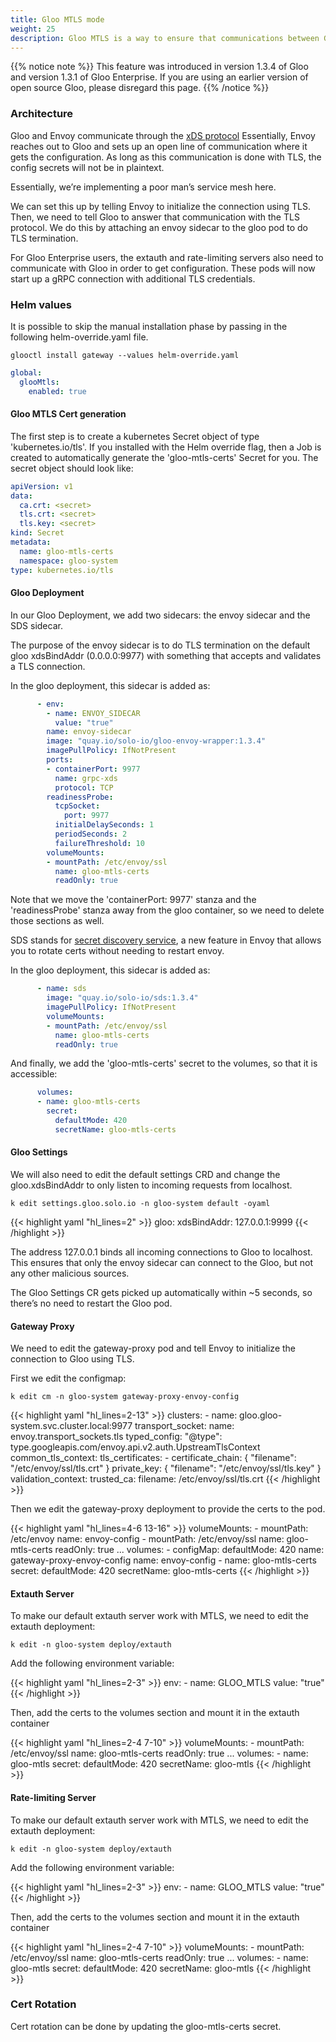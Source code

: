 ```yaml
---
title: Gloo MTLS mode
weight: 25
description: Gloo MTLS is a way to ensure that communications between Gloo and Envoy is secure. This is useful if your control-plane is in a different environment than your envoy instance.
---
```


{{% notice note %}}
This feature was introduced in version 1.3.4 of Gloo and version 1.3.1 of Gloo Enterprise.
If you are using an earlier version of open source Gloo, please disregard this page.
{{% /notice %}}

### Architecture

Gloo and Envoy communicate through the [xDS protocol](https://www.envoyproxy.io/docs/envoy/latest/api-docs/xds_protocol#streaming-grpc-subscriptions)
Essentially, Envoy reaches out to Gloo and sets up an open line of communication where it gets the configuration.
As long as this communication is done with TLS, the config secrets will not be in plaintext.

Essentially, we’re implementing a poor man’s service mesh here.

We can set this up by telling Envoy to initialize the connection using TLS. Then, we need to tell Gloo to answer that
communication with the TLS protocol. We do this by attaching an envoy sidecar to the gloo pod to do TLS termination.

For Gloo Enterprise users, the extauth and rate-limiting servers also need to communicate with Gloo
in order to get configuration. These pods will now start up a gRPC connection with additional TLS credentials. 
 
### Helm values

It is possible to skip the manual installation phase by passing in the following helm-override.yaml file.

`glooctl install gateway --values helm-override.yaml`

```yaml
global:
  glooMtls:
    enabled: true
```

#### Gloo MTLS Cert generation

The first step is to create a kubernetes Secret object of type 'kubernetes.io/tls'. If you installed with the Helm
override flag, then a Job is created to automatically generate the 'gloo-mtls-certs' Secret for you. The secret object
should look like:

```yaml
apiVersion: v1
data:
  ca.crt: <secret>
  tls.crt: <secret>
  tls.key: <secret>
kind: Secret
metadata:
  name: gloo-mtls-certs
  namespace: gloo-system
type: kubernetes.io/tls
```

#### Gloo Deployment

In our Gloo Deployment, we add two sidecars: the envoy sidecar and the SDS sidecar.

The purpose of the envoy sidecar is to do TLS termination on the default gloo xdsBindAddr (0.0.0.0:9977) with something
that accepts and validates a TLS connection.

In the gloo deployment, this sidecar is added as:
 
```yaml
      - env:
        - name: ENVOY_SIDECAR
          value: "true"
        name: envoy-sidecar
        image: "quay.io/solo-io/gloo-envoy-wrapper:1.3.4"
        imagePullPolicy: IfNotPresent
        ports:
        - containerPort: 9977
          name: grpc-xds
          protocol: TCP
        readinessProbe:
          tcpSocket:
            port: 9977
          initialDelaySeconds: 1
          periodSeconds: 2
          failureThreshold: 10
        volumeMounts:
        - mountPath: /etc/envoy/ssl
          name: gloo-mtls-certs
          readOnly: true
```

Note that we move the 'containerPort: 9977' stanza and the 'readinessProbe' stanza away from the gloo container, so we
need to delete those sections as well.

SDS stands for [secret discovery service](https://www.envoyproxy.io/docs/envoy/latest/configuration/security/secret), a
new feature in Envoy that allows you to rotate certs without needing to restart envoy.

In the gloo deployment, this sidecar is added as:
 
```yaml
      - name: sds
        image: "quay.io/solo-io/sds:1.3.4"
        imagePullPolicy: IfNotPresent
        volumeMounts:
        - mountPath: /etc/envoy/ssl
          name: gloo-mtls-certs
          readOnly: true
```

And finally, we add the 'gloo-mtls-certs' secret to the volumes, so that it is accessible:

```yaml
      volumes:
      - name: gloo-mtls-certs
        secret:
          defaultMode: 420
          secretName: gloo-mtls-certs
```

#### Gloo Settings

We will also need to edit the default settings CRD and change the gloo.xdsBindAddr to only listen to incoming requests
from localhost.

`k edit settings.gloo.solo.io -n gloo-system default -oyaml`

{{< highlight yaml "hl_lines=2" >}}
  gloo:
    xdsBindAddr: 127.0.0.1:9999
{{< /highlight >}}

The address 127.0.0.1 binds all incoming connections to Gloo to localhost. This ensures that only the envoy
sidecar can connect to the Gloo, but not any other malicious sources.

The Gloo Settings CR gets picked up automatically within ~5 seconds, so there’s no need to restart the Gloo pod.


#### Gateway Proxy
We need to edit the gateway-proxy pod and tell Envoy to initialize the connection to Gloo using TLS.

First we edit the configmap:

`k edit cm -n gloo-system gateway-proxy-envoy-config`

{{< highlight yaml "hl_lines=2-13" >}}
    clusters:
      - name: gloo.gloo-system.svc.cluster.local:9977
        transport_socket:
          name: envoy.transport_sockets.tls
          typed_config:
            "@type": type.googleapis.com/envoy.api.v2.auth.UpstreamTlsContext
            common_tls_context:
              tls_certificates:
              - certificate_chain: { "filename": "/etc/envoy/ssl/tls.crt" }
                private_key: { "filename": "/etc/envoy/ssl/tls.key" }
              validation_context:
                trusted_ca:
                  filename: /etc/envoy/ssl/tls.crt
{{< /highlight >}}

Then we edit the gateway-proxy deployment to provide the certs to the pod.

{{< highlight yaml "hl_lines=4-6 13-16" >}}
        volumeMounts:
        - mountPath: /etc/envoy
          name: envoy-config
        - mountPath: /etc/envoy/ssl
          name: gloo-mtls-certs
          readOnly: true
...
      volumes:
      - configMap:
          defaultMode: 420
          name: gateway-proxy-envoy-config
        name: envoy-config
      - name: gloo-mtls-certs
        secret:
          defaultMode: 420
          secretName: gloo-mtls-certs
{{< /highlight >}}

#### Extauth Server

To make our default extauth server work with MTLS, we need to edit the extauth deployment:

`k edit -n gloo-system deploy/extauth`

Add the following environment variable:

{{< highlight yaml "hl_lines=2-3" >}}
        env:
        - name: GLOO_MTLS
          value: "true"
{{< /highlight >}}

Then, add the certs to the volumes section and mount it in the extauth container

{{< highlight yaml "hl_lines=2-4 7-10" >}}
        volumeMounts:
        - mountPath: /etc/envoy/ssl
          name: gloo-mtls-certs
          readOnly: true
...
      volumes:
      - name: gloo-mtls
        secret:
          defaultMode: 420
          secretName: gloo-mtls
{{< /highlight >}}

#### Rate-limiting Server

To make our default extauth server work with MTLS, we need to edit the extauth deployment:

`k edit -n gloo-system deploy/extauth`

Add the following environment variable:

{{< highlight yaml "hl_lines=2-3" >}}
        env:
        - name: GLOO_MTLS
          value: "true"
{{< /highlight >}}

Then, add the certs to the volumes section and mount it in the extauth container

{{< highlight yaml "hl_lines=2-4 7-10" >}}
        volumeMounts:
        - mountPath: /etc/envoy/ssl
          name: gloo-mtls-certs
          readOnly: true
...
      volumes:
      - name: gloo-mtls
        secret:
          defaultMode: 420
          secretName: gloo-mtls
{{< /highlight >}}


### Cert Rotation

Cert rotation can be done by updating the gloo-mtls-certs secret.